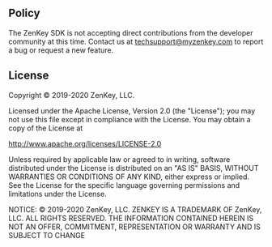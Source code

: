 ## Policy

The ZenKey SDK is not accepting direct contributions from the developer community at this time. Contact us at techsupport@myzenkey.com to report a bug or request a new feature.

## License

Copyright © 2019-2020 ZenKey, LLC.

Licensed under the Apache License, Version 2.0 (the "License"); you may not use this file except in compliance with the License. You may obtain a copy of the License at

http://www.apache.org/licenses/LICENSE-2.0

Unless required by applicable law or agreed to in writing, software distributed under the License is distributed on an "AS IS" BASIS, WITHOUT WARRANTIES OR CONDITIONS OF ANY KIND, either express or implied. See the License for the specific language governing permissions and limitations under the License.

NOTICE: © 2019-2020 ZenKey, LLC. ZENKEY IS A TRADEMARK OF ZenKey, LLC. ALL RIGHTS RESERVED. THE INFORMATION CONTAINED HEREIN IS NOT AN OFFER, COMMITMENT, REPRESENTATION OR WARRANTY AND IS SUBJECT TO CHANGE
